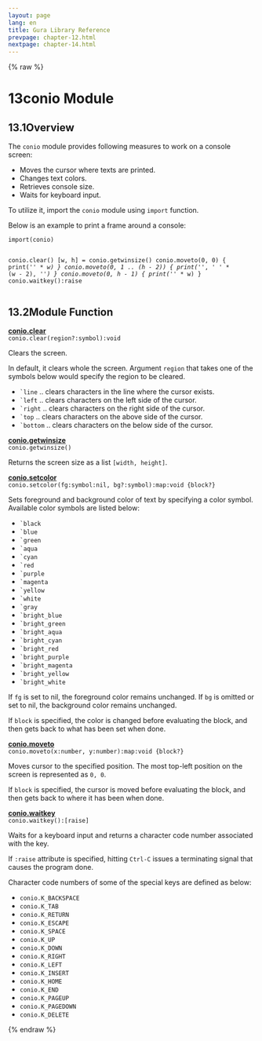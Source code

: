 ```yaml
---
layout: page
lang: en
title: Gura Library Reference
prevpage: chapter-12.html
nextpage: chapter-14.html
---
```

{% raw %}
<h1><span class="caption-index-1">13</span><a name="anchor-13"></a>conio Module</h1>
<h2><span class="caption-index-2">13.1</span><a name="anchor-13-1"></a>Overview</h2>
<p>
The <code>conio</code> module provides following measures to work on a console screen:
</p>
<ul>
<li>Moves the cursor where texts are printed.</li>
<li>Changes text colors.</li>
<li>Retrieves console size.</li>
<li>Waits for keyboard input.</li>
</ul>
<p>
To utilize it, import the <code>conio</code> module using <code>import</code> function.
</p>
<p>
Below is an example to print a frame around a console:
</p>
<pre><code>import(conio)

conio.clear()
[w, h] = conio.getwinsize()
conio.moveto(0, 0) {
    print('*' * w)
}
conio.moveto(0, 1 .. (h - 2)) {
    print('*', ' ' * (w - 2), '*')
}
conio.moveto(0, h - 1) {
    print('*' * w)
}
conio.waitkey():raise
</code></pre>
<h2><span class="caption-index-2">13.2</span><a name="anchor-13-2"></a>Module Function</h2>
<p>
<div><strong style="text-decoration:underline">conio.clear</strong></div>
<div style="margin-bottom:1em"><code>conio.clear(region?:symbol):void</code></div>
Clears the screen.
</p>
<p>
In default, it clears whole the screen. Argument <code>region</code> that takes one of the symbols below would specify the region to be cleared.
</p>
<ul>
<li><code>`line</code> .. clears characters in the line where the cursor exists.</li>
<li><code>`left</code> .. clears characters on the left side of the cursor.</li>
<li><code>`right</code> .. clears characters on the right side of the cursor.</li>
<li><code>`top</code> .. clears characters on the above side of the cursor.</li>
<li><code>`bottom</code> .. clears characters on the below side of the cursor.</li>
</ul>
<p>
<div><strong style="text-decoration:underline">conio.getwinsize</strong></div>
<div style="margin-bottom:1em"><code>conio.getwinsize()</code></div>
Returns the screen size as a list <code>[width, height]</code>.
</p>
<p>
<div><strong style="text-decoration:underline">conio.setcolor</strong></div>
<div style="margin-bottom:1em"><code>conio.setcolor(fg:symbol:nil, bg?:symbol):map:void {block?}</code></div>
Sets foreground and background color of text by specifying a color symbol. Available color symbols are listed below:
</p>
<ul>
<li><code>`black</code></li>
<li><code>`blue</code></li>
<li><code>`green</code></li>
<li><code>`aqua</code></li>
<li><code>`cyan</code></li>
<li><code>`red</code></li>
<li><code>`purple</code></li>
<li><code>`magenta</code></li>
<li><code>`yellow</code></li>
<li><code>`white</code></li>
<li><code>`gray</code></li>
<li><code>`bright_blue</code></li>
<li><code>`bright_green</code></li>
<li><code>`bright_aqua</code></li>
<li><code>`bright_cyan</code></li>
<li><code>`bright_red</code></li>
<li><code>`bright_purple</code></li>
<li><code>`bright_magenta</code></li>
<li><code>`bright_yellow</code></li>
<li><code>`bright_white</code></li>
</ul>
<p>
If <code>fg</code> is set to nil, the foreground color remains unchanged. If <code>bg</code> is omitted or set to nil, the background color remains unchanged.
</p>
<p>
If <code>block</code> is specified, the color is changed before evaluating the block, and then gets back to what has been set when done.
</p>
<p>
<div><strong style="text-decoration:underline">conio.moveto</strong></div>
<div style="margin-bottom:1em"><code>conio.moveto(x:number, y:number):map:void {block?}</code></div>
Moves cursor to the specified position. The most top-left position on the screen is represented as <code>0, 0</code>.
</p>
<p>
If <code>block</code> is specified, the cursor is moved before evaluating the block, and then gets back to where it has been when done.
</p>
<p>
<div><strong style="text-decoration:underline">conio.waitkey</strong></div>
<div style="margin-bottom:1em"><code>conio.waitkey():[raise]</code></div>
Waits for a keyboard input and returns a character code number associated with the key.
</p>
<p>
If <code>:raise</code> attribute is specified, hitting <code>Ctrl-C</code> issues a terminating signal that causes the program done.
</p>
<p>
Character code numbers of some of the special keys are defined as below:
</p>
<ul>
<li><code>conio.K_BACKSPACE</code></li>
<li><code>conio.K_TAB</code></li>
<li><code>conio.K_RETURN</code></li>
<li><code>conio.K_ESCAPE</code></li>
<li><code>conio.K_SPACE</code></li>
<li><code>conio.K_UP</code></li>
<li><code>conio.K_DOWN</code></li>
<li><code>conio.K_RIGHT</code></li>
<li><code>conio.K_LEFT</code></li>
<li><code>conio.K_INSERT</code></li>
<li><code>conio.K_HOME</code></li>
<li><code>conio.K_END</code></li>
<li><code>conio.K_PAGEUP</code></li>
<li><code>conio.K_PAGEDOWN</code></li>
<li><code>conio.K_DELETE</code></li>
</ul>
<p />

{% endraw %}
